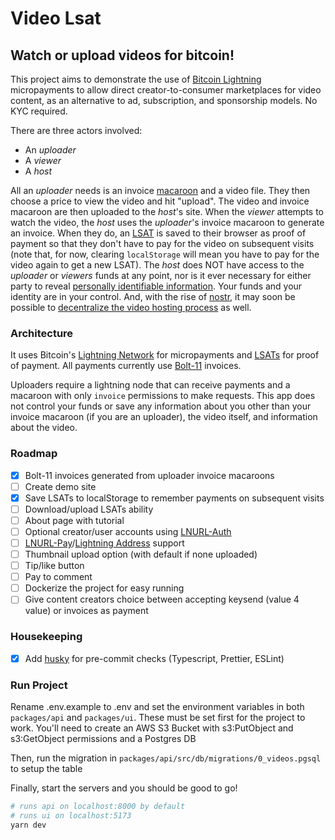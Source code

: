 # Video Lsat

## Watch or upload videos for bitcoin!

This project aims to demonstrate the use of [Bitcoin Lightning](https://lightning.network/) micropayments to allow direct creator-to-consumer marketplaces for video content, as an alternative to ad, subscription, and sponsorship models. No KYC required.

There are three actors involved:
- An _uploader_
- A _viewer_
- A _host_

All an _uploader_ needs is an invoice [macaroon](https://docs.lightning.engineering/lightning-network-tools/lnd/macaroons) and a video file. They then choose a price to view the video and hit "upload". The video and invoice macaroon are then uploaded to the _host_'s site. When the _viewer_ attempts to watch the video, the _host_ uses the _uploader_'s invoice macaroon to generate an invoice. When they do, an [LSAT](https://docs.lightning.engineering/the-lightning-network/lsat) is saved to their browser as proof of payment so that they don't have to pay for the video on subsequent visits (note that, for now, clearing `localStorage` will mean you have to pay for the video again to get a new LSAT). The _host_ does NOT have access to the _uploader_ or _viewers_ funds at any point, nor is it ever necessary for either party to reveal [personally identifiable information](https://www.investopedia.com/terms/p/personally-identifiable-information-pii.asp). Your funds and your identity are in your control. And, with the rise of [nostr](https://github.com/nostr-protocol/nostr), it may soon be possible to [decentralize the video hosting process](https://github.com/nostr-protocol/nostr#:~:text=Video%20and%20other%20heavy%20content) as well.

### Architecture

It uses Bitcoin's [Lightning Network](https://lightning.network/) for micropayments and [LSATs](https://lsat.tech/) for proof of payment. All payments currently use [Bolt-11]() invoices.

Uploaders require a lightning node that can receive payments and a macaroon with only `invoice` permissions to make requests. This app does not control your funds or save any information about you other than your invoice macaroon (if you are an uploader), the video itself, and information about the video.

### Roadmap

- [x] Bolt-11 invoices generated from uploader invoice macaroons
- [ ] Create demo site
- [x] Save LSATs to localStorage to remember payments on subsequent visits
- [ ] Download/upload LSATs ability
- [ ] About page with tutorial
- [ ] Optional creator/user accounts using [LNURL-Auth](https://lightninglogin.live/learn)
- [ ] [LNURL-Pay](https://github.com/lnurl/luds/blob/luds/06.md)/[Lightning Address](https://lightningaddress.com/) support
- [ ] Thumbnail upload option (with default if none uploaded)
- [ ] Tip/like button
- [ ] Pay to comment
- [ ] Dockerize the project for easy running
- [ ] Give content creators choice between accepting keysend (value 4 value) or invoices as payment

### Housekeeping

- [x] Add [husky]() for pre-commit checks (Typescript, Prettier, ESLint)

### Run Project

Rename .env.example to .env and set the environment variables in both `packages/api` and `packages/ui`. These must be set first for the project to work. You'll need to create an AWS S3 Bucket with s3:PutObject and s3:GetObject permissions and a Postgres DB

Then, run the migration in `packages/api/src/db/migrations/0_videos.pgsql` to setup the table

Finally, start the servers and you should be good to go!

```bash
# runs api on localhost:8000 by default
# runs ui on localhost:5173
yarn dev
```
